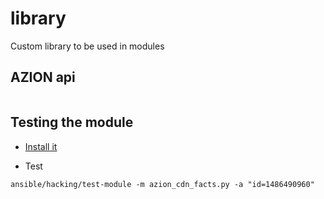 # library

Custom library to be used in modules


## AZION api


```

```

## Testing the module

* [Install it](http://docs.ansible.com/ansible/dev_guide/developing_modules_general.html#testing-your-module)

* Test

`ansible/hacking/test-module -m azion_cdn_facts.py -a "id=1486490960"`
